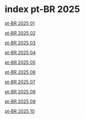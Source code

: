 # index pt-BR 2025

<a href="./01">pt-BR 2025 01</a>

<a href="./02">pt-BR 2025 02</a>

<a href="./03">pt-BR 2025 03</a>

<a href="./04">pt-BR 2025 04</a>

<a href="./05">pt-BR 2025 05</a>

<a href="./06">pt-BR 2025 06</a>

<a href="./07">pt-BR 2025 07</a>

<a href="./08">pt-BR 2025 08</a>

<a href="./09">pt-BR 2025 09</a>

<a href="./10">pt-BR 2025 10</a>
